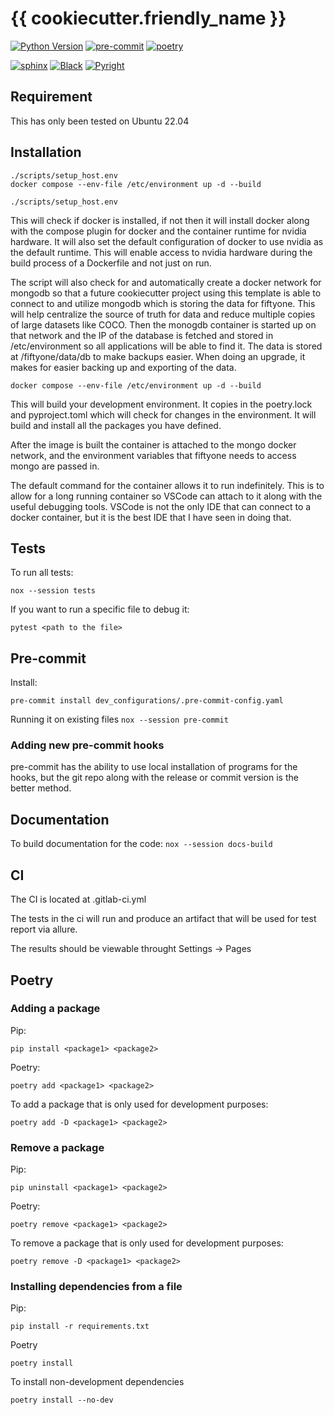 # {{ cookiecutter.friendly_name }}

[![Python Version](https://img.shields.io/badge/python-3.10-blue)][pypi status]
[![pre-commit](https://img.shields.io/badge/pre--commit-enabled-brightgreen?logo=pre-commit&logoColor=white)][pre-commit]
[![poetry](https://img.shields.io/badge/package%20manager-poetry-blue)][poetry]

[![sphinx](https://img.shields.io/badge/docs-sphinx-blue)][sphinx]
[![Black](https://img.shields.io/badge/code%20style-black-000000.svg)][black]
[![Pyright](https://img.shields.io/badge/type%20checker-pyright-blue.svg)][pyright]

[pypi status]: https://pypi.org/project/{{cookiecutter.project_name}}/
[poetry]: https://github.com/python-poetry/poetry
[pre-commit]: https://github.com/pre-commit/pre-commit
[sphinx]: https://github.com/sphinx-doc/sphinx
[black]: https://github.com/psf/black
[pyright]: https://github.com/microsoft/pyright

## Requirement

This has only been tested on Ubuntu 22.04


## Installation

```
./scripts/setup_host.env
docker compose --env-file /etc/environment up -d --build
```

```
./scripts/setup_host.env
```
This will check if docker is installed, if not then it will install docker along with the compose plugin for docker and the container runtime for nvidia hardware. It will also set the default configuration of docker to use nvidia as the default runtime. This will enable access to nvidia hardware during the build process of a Dockerfile and not just on run.

The script will also check for and automatically create a docker network for mongodb so that a future cookiecutter project using this template is able to connect to and utilize mongodb which is storing the data for fiftyone. This will help centralize the source of truth for data and reduce multiple copies of large datasets like COCO. Then the monogdb container is started up on that network and the IP of the database is fetched and stored in /etc/environment so all applications will be able to find it. The data is stored at /fiftyone/data/db to make backups easier. When doing an upgrade, it makes for easier backing up and exporting of the data. 

```
docker compose --env-file /etc/environment up -d --build
```
This will build your development environment. It copies in the poetry.lock and pyproject.toml which will check for changes in the environment. It will build and install all the packages you have defined. 

After the image is built the container is attached to the mongo docker network, and the environment variables that fiftyone needs to access mongo are passed in. 

The default command for the container allows it to run indefinitely. This is to allow for a long running container so VSCode can attach to it along with the useful debugging tools. VSCode is not the only IDE that can connect to a docker container, but it is the best IDE that I have seen in doing that.


## Tests

To run all tests:

`
nox --session tests
`

If you want to run a specific file to debug it:

`
pytest <path to the file>
`

## Pre-commit

Install:

`
pre-commit install dev_configurations/.pre-commit-config.yaml
`

Running it on existing files
`
nox --session pre-commit
`

### Adding new pre-commit hooks
pre-commit has the ability to use local installation of programs for the hooks, but the git repo along with the release or commit version is the better method.


## Documentation

To build documentation for the code:
`
nox --session docs-build
`

## CI
The CI is located at .gitlab-ci.yml

The tests in the ci will run and produce an artifact that will be used for test report via allure.

The results should be viewable throught Settings -> Pages

## Poetry
### Adding a package
Pip:

`
pip install <package1> <package2>
`

Poetry:

`
poetry add <package1> <package2>
`

To add a package that is only used for development purposes:

`
poetry add -D <package1> <package2>
`
### Remove a package
Pip:

`
pip uninstall <package1> <package2>
`

Poetry:

`
poetry remove <package1> <package2>
`

To remove a package that is only used for development purposes:

`
poetry remove -D <package1> <package2>
`
### Installing dependencies from a file
Pip:

`
pip install -r requirements.txt
`

Poetry

`
poetry install
`

To install non-development dependencies

`
poetry install --no-dev
`
